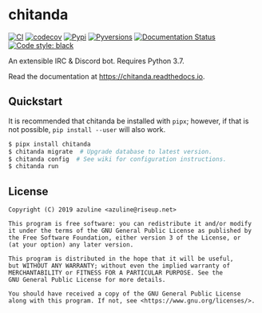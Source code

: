 # chitanda

[![CI](https://img.shields.io/github/workflow/status/azuline/chitanda/CI)](https://github.com/azuline/chitanda/actions)
[![codecov](https://img.shields.io/codecov/c/github/azuline/chitanda?token=DPMOS2Y0AO)](https://codecov.io/gh/azuline/chitanda)
[![Pypi](https://img.shields.io/pypi/v/chitanda.svg)](https://pypi.python.org/pypi/chitanda)
[![Pyversions](https://img.shields.io/pypi/pyversions/chitanda.svg)](https://pypi.python.org/pypi/chitanda)
[![Documentation Status](https://readthedocs.org/projects/chitanda/badge/?version=latest)](https://chitanda.readthedocs.io/en/latest/?badge=latest)
[![Code style: black](https://img.shields.io/badge/code%20style-black-000000.svg)](https://github.com/ambv/black)

An extensible IRC & Discord bot. Requires Python 3.7.

Read the documentation at https://chitanda.readthedocs.io.

## Quickstart

It is recommended that chitanda be installed with `pipx`; however, if that is
not possible, `pip install --user` will also work.

```bash
$ pipx install chitanda
$ chitanda migrate  # Upgrade database to latest version.
$ chitanda config  # See wiki for configuration instructions.
$ chitanda run
```

## License

```
Copyright (C) 2019 azuline <azuline@riseup.net>

This program is free software: you can redistribute it and/or modify
it under the terms of the GNU General Public License as published by
the Free Software Foundation, either version 3 of the License, or
(at your option) any later version.

This program is distributed in the hope that it will be useful,
but WITHOUT ANY WARRANTY; without even the implied warranty of
MERCHANTABILITY or FITNESS FOR A PARTICULAR PURPOSE. See the
GNU General Public License for more details.

You should have received a copy of the GNU General Public License
along with this program. If not, see <https://www.gnu.org/licenses/>.
```
